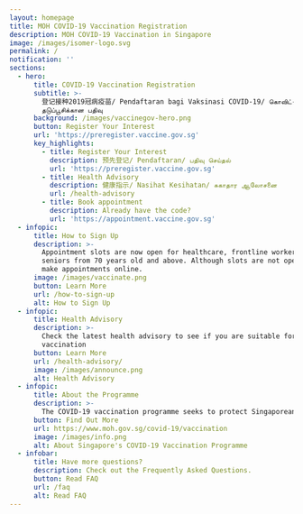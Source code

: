 ```yaml
---
layout: homepage
title: MOH COVID-19 Vaccination Registration
description: MOH COVID-19 Vaccination in Singapore
image: /images/isomer-logo.svg
permalink: /
notification: ''
sections:
  - hero:
      title: COVID-19 Vaccination Registration
      subtitle: >-
        登记接种2019冠病疫苗/ Pendaftaran bagi Vaksinasi COVID-19/ கொவிட்-19
        தடுப்பூசிக்கான பதிவு
      background: /images/vaccinegov-hero.png
      button: Register Your Interest
      url: 'https://preregister.vaccine.gov.sg'
      key_highlights:
        - title: Register Your Interest
          description: 预先登记/ Pendaftaran/ பதிவு செய்தல்
          url: 'https://preregister.vaccine.gov.sg'
        - title: Health Advisory
          description: 健康指示/ Nasihat Kesihatan/ சுகாதார ஆலோசனை
          url: /health-advisory
        - title: Book appointment
          description: Already have the code?
          url: 'https://appointment.vaccine.gov.sg'
  - infopic:
      title: How to Sign Up
      description: >-
        Appointment slots are now open for healthcare, frontline workers and
        seniors from 70 years old and above. Although slots are not open to the public currently, you can register your interest and we will notify you when you can
        make appointments online.
      image: /images/vaccinate.png
      button: Learn More
      url: /how-to-sign-up
      alt: How to Sign Up
  - infopic:
      title: Health Advisory
      description: >-
        Check the latest health advisory to see if you are suitable for the
        vaccination
      button: Learn More
      url: /health-advisory/
      image: /images/announce.png
      alt: Health Advisory
  - infopic:
      title: About the Programme
      description: >-
        The COVID-19 vaccination programme seeks to protect Singaporeans against COVID-19, as well as to protect businesses and jobs through the progressive re-opening of Singapore.
      button: Find Out More
      url: https://www.moh.gov.sg/covid-19/vaccination
      image: /images/info.png
      alt: About Singapore's COVID-19 Vaccination Programme
  - infobar:
      title: Have more questions?
      description: Check out the Frequently Asked Questions.
      button: Read FAQ
      url: /faq
      alt: Read FAQ
---
```

